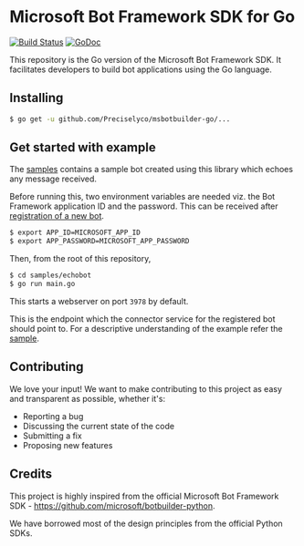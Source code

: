# Microsoft Bot Framework SDK for Go

[![Build Status](https://travis-ci.org/infracloudio/msbotbuilder-go.svg?branch=develop)](https://travis-ci.org/infracloudio/msbotbuilder-go) [![GoDoc](https://godoc.org/github.com/Preciselyco/msbotbuilder-go?status.svg)](https://godoc.org/github.com/Preciselyco/msbotbuilder-go)

This repository is the Go version of the Microsoft Bot Framework SDK. It facilitates developers to build bot applications using the Go language.

## Installing

```sh
$ go get -u github.com/Preciselyco/msbotbuilder-go/...
```

## Get started with example

The [samples](samples/echobot) contains a sample bot created using this library which echoes any message received.

Before running this, two environment variables are needed viz. the Bot Framework application ID and the password. This can be received after [registration of a new bot](https://docs.microsoft.com/en-us/microsoftteams/platform/bots/how-to/create-a-bot-for-teams#register-your-web-service-with-the-bot-framework).

```sh
$ export APP_ID=MICROSOFT_APP_ID
$ export APP_PASSWORD=MICROSOFT_APP_PASSWORD
```

Then, from the root of this repository,

```sh
$ cd samples/echobot
$ go run main.go
```

This starts a webserver on port `3978` by default.

This is the endpoint which the connector service for the registered bot should point to. For a descriptive understanding of the example refer the [sample](samples/).

## Contributing

We love your input! We want to make contributing to this project as easy and transparent as possible, whether it's:
- Reporting a bug
- Discussing the current state of the code
- Submitting a fix
- Proposing new features

## Credits

This project is highly inspired from the official Microsoft Bot Framework SDK - https://github.com/microsoft/botbuilder-python.

We have borrowed most of the design principles from the official Python SDKs.
